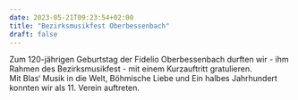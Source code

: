 ```yaml
---
date: 2023-05-21T09:23:54+02:00
title: "Bezirksmusikfest Oberbessenbach"
draft: false
---
```


Zum 120-jährigen Geburtstag der Fidelio Oberbessenbach durften wir - ihm Rahmen des Bezirksmusikfest - mit einem Kurzauftritt gratulieren.  
Mit Blas‘ Musik in die Welt, Böhmische Liebe und Ein halbes Jahrhundert konnten wir als 11. Verein auftreten.

